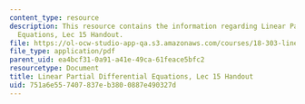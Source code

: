 ```yaml
---
content_type: resource
description: This resource contains the information regarding Linear Partial Differential
  Equations, Lec 15 Handout.
file: https://ol-ocw-studio-app-qa.s3.amazonaws.com/courses/18-303-linear-partial-differential-equations-analysis-and-numerics-fall-2014/751a6e557407837eb3800887e490327d_MIT18_303F14_reciprocity.pdf
file_type: application/pdf
parent_uid: ea4bcf31-0a91-a41e-49ca-61feace5bfc2
resourcetype: Document
title: Linear Partial Differential Equations, Lec 15 Handout
uid: 751a6e55-7407-837e-b380-0887e490327d
---
```

